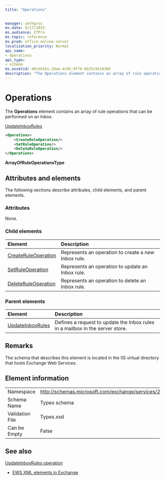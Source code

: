 ```yaml
---
title: "Operations"
 
 
manager: sethgros
ms.date: 9/17/2015
ms.audience: ITPro
ms.topic: reference
ms.prod: office-online-server
localization_priority: Normal
api_name:
- Operations
api_type:
- schema
ms.assetid: d8cd41b1-28ae-4c95-9ff6-8b25c8e18306
description: "The Operations element contains an array of rule operations that can be performed on an Inbox."
---
```


# Operations

The **Operations** element contains an array of rule operations that can be performed on an Inbox. 
  
[UpdateInboxRules](updateinboxrules.md)
  
```XML
<Operations>
    <CreateRuleOperation/>
    <SetRuleOperation/>
    <DeleteRuleOperation/>
</Operations>
```

 **ArrayOfRuleOperationsType**
## Attributes and elements

The following sections describe attributes, child elements, and parent elements.
  
### Attributes

None.
  
### Child elements

|**Element**|**Description**|
|:-----|:-----|
|[CreateRuleOperation](createruleoperation.md) <br/> |Represents an operation to create a new Inbox rule.  <br/> |
|[SetRuleOperation](setruleoperation.md) <br/> |Represents an operation to update an Inbox rule.  <br/> |
|[DeleteRuleOperation](deleteruleoperation.md) <br/> |Represents an operation to delete an Inbox rule.  <br/> |
   
### Parent elements

|**Element**|**Description**|
|:-----|:-----|
|[UpdateInboxRules](updateinboxrules.md) <br/> |Defines a request to update the Inbox rules in a mailbox in the server store.  <br/> |
   
## Remarks

The schema that describes this element is located in the IIS virtual directory that hosts Exchange Web Services.
  
## Element information

|||
|:-----|:-----|
|Namespace  <br/> |http://schemas.microsoft.com/exchange/services/2006/types  <br/> |
|Schema Name  <br/> |Types schema  <br/> |
|Validation File  <br/> |Types.xsd  <br/> |
|Can be Empty  <br/> |False  <br/> |
   
## See also



[UpdateInboxRules operation](updateinboxrules-operation.md)


- [EWS XML elements in Exchange](ews-xml-elements-in-exchange.md)

